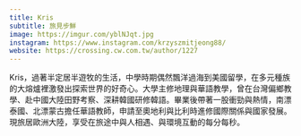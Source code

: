 ```yaml
---
title: Kris
subtitle: 旅見步鮮
image: https://imgur.com/yblNJqt.jpg
instagram: https://www.instagram.com/krzyszmitjeong88/
website: https://crossing.cw.com.tw/author/1227
---
```

Kris，過著半定居半遊牧的生活，中學時期偶然飄洋過海到美國留學，在多元種族的大熔爐裡激發出探索世界的好奇心。大學主修地理與華語教學，曾在台灣偏鄉教學、赴中國大陸田野考察、深耕韓國研修韓語。畢業後帶著一股衝勁與熱情，南漂泰國、北漂蒙古擔任華語教師，申請至奧地利與比利時進修國際關係與國家發展。現旅居歐洲大陸，享受在旅途中與人相遇、與環境互動的每分每秒。